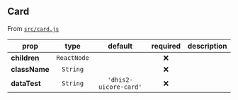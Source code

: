 ## Card

From [`src/card.js`](./src/card.js)

| prop          |    type     |        default        | required | description |
| ------------- | :---------: | :-------------------: | :------: | ----------- |
| **children**  | `ReactNode` |                       |   :x:    |
| **className** |  `String`   |                       |   :x:    |
| **dataTest**  |  `String`   | `'dhis2-uicore-card'` |   :x:    |
